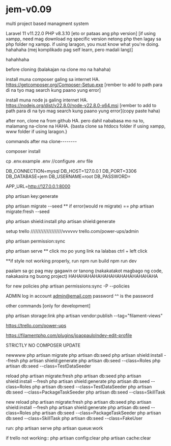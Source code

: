 # jem-v0.09
 
 multi project based managment system

Laravel 11 v11.22.0
PHP v8.3.10   [eto or pataas ang php version] [if using xampp, need mag download ng specific version netong php then lagay sa php folder ng xampp. if using laragon, you must know what you're doing. hahahaha (mej komplikado pag self learn, pero madali lang)]

hahahhaha

before cloning (balakajan na clone mo na hahaha)

install muna composer galing sa internet HA.
https://getcomposer.org/Composer-Setup.exe
[rember to add to path para di na tyo mag search kung paano yung error]

install muna node js galing internet HA.
https://nodejs.org/dist/v22.8.0/node-v22.8.0-x64.msi
[rember to add to path para di na tyo mag search kung paano yung error](copy paste haha)

after non, clone na from github HA. pero dahil nababasa mo na to, malamang na-clone na HAHA.
{basta clone sa htdocs folder if using xampp, www folder if using laragon.}

commands after ma clone--------

composer install

cp .env.example .env
//configure .env file 

DB_CONNECTION=mysql
DB_HOST=127.0.0.1
DB_PORT=3306
DB_DATABASE=jem
DB_USERNAME=root
DB_PASSWORD=

APP_URL=http://127.0.0.1:8000

php artisan key:generate

php artisan migrate --seed
** if error(would re migrate) == php artisan migrate:fresh --seed




 php artisan shield:install
 php artisan shield:generate



 setup trello
 ////////////////////vvvvvv
 trello.com/power-ups/admin











php artisan permission:sync

php artisan serve
** click mo po yung link na lalabas ctrl + left click

**if style not working properly, run
npm run build
npm run dev

paalam sa gc pag may gagawin or tanong (nakakatakot magbago ng code, nakakasira ng buong project) HAHAHAHAHAHAHAHAHAHAHAHAHAHA


for new policies
php artisan permissions:sync -P --policies


ADMIN log in account
admin@email.com
password
^^ is the password


other commands [only for development]

php artisan storage:link
php artisan vendor:publish --tag="filament-views"

https://trello.com/power-ups

https://filamentphp.com/plugins/joaopaulolndev-edit-profile


STRICTLY NO COMPOSER UPDATE


newwww
php artisan migrate
php artisan db:seed
php artisan shield:install --fresh
php artisan shield:generate
php artisan db:seed --class=Roles
php artisan db:seed --class=TestDataSeeder

reload
php artisan migrate:fresh
php artisan db:seed
php artisan shield:install --fresh
php artisan shield:generate
php artisan db:seed --class=Roles
php artisan db:seed --class=TestDataSeeder
php artisan db:seed --class=PackageTaskSeeder
php artisan db:seed --class=SkillTask

new reload
    php artisan migrate:fresh
    php artisan db:seed
    php artisan shield:install --fresh
    php artisan shield:generate
    php artisan db:seed --class=Roles
    php artisan db:seed --class=PackageTaskSeeder
    php artisan db:seed --class=SkillTask
    php artisan db:seed --class=FakeUser


run:
    php artisan serve
    php artisan queue:work

if trello not working::
    php artisan config:clear
    php artisan cache:clear

